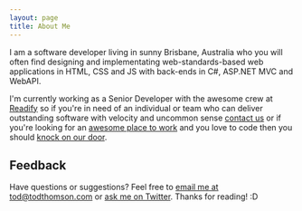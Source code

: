 ```yaml
---
layout: page
title: About Me
---
```


<p class="message">
    I am a software developer living in sunny Brisbane, Australia who you will often find designing and implementating web-standards-based web applications in HTML, CSS and JS with back-ends in C#, ASP.NET MVC and WebAPI.
</p>

I'm currently working as a Senior Developer with the awesome crew at
[Readify](http://readify.net)
so if you're in need of an individual or team who can deliver outstanding software with velocity and uncommon sense
[contact us](http://readify.net/contact-us/)
or if you're looking for an
[awesome place to work](http://readify.net/careers/life-at-readify/)
and you love to code then you should
[knock on our door](https://knockknock.readify.net/).

## Feedback

Have questions or suggestions? Feel free to
[email me at tod@todthomson.com](mailto:tod@todthomson.com)
or
[ask me on Twitter](https://twitter.com/todthomson).
Thanks for reading! :D
